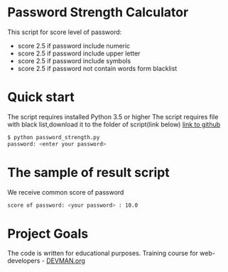 # Password Strength Calculator

This script for score level of password:

 - score 2.5 if password include numeric
 - score 2.5 if password include upper letter
 - score 2.5 if password include symbols
 - score 2.5 if password not contain words form blacklist

# Quick start

The script requires installed Python 3.5 or higher
The script requires file with black list,download it to the folder of script(link below) 
[link to github](https://github.com/danielmiessler/SecLists/blob/master/Passwords/Most-Popular-Letter-Passes.txt)

```bash
$ python password_strength.py
password: <enter your password>
```

# The sample of result script
We receive common score of password

```bash
score of password: <your password> : 10.0
```

# Project Goals

The code is written for educational purposes. Training course for web-developers - [DEVMAN.org](https://devman.org)
